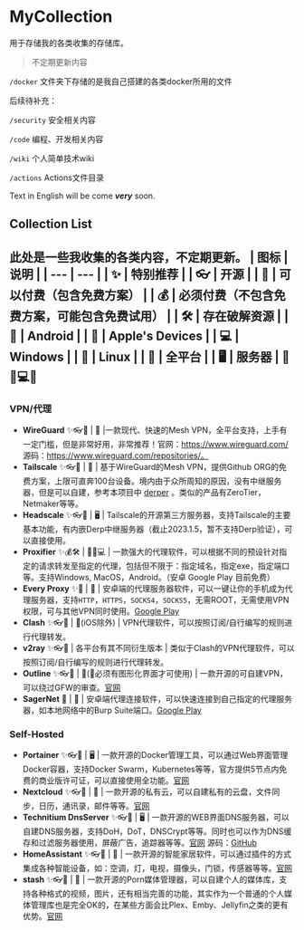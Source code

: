 # MyCollection

用于存储我的各类收集的存储库。

> 不定期更新内容

`/docker`
文件夹下存储的是我自己搭建的各类docker所用的文件

后续待补充：

`/security` 安全相关内容

`/code` 编程、开发相关内容

`/wiki` 个人简单技术wiki

`/actions` Actions文件目录

Text in English will be come ***very*** soon.


## Collection List

此处是一些我收集的各类内容，不定期更新。
| 图标 | 说明 |
| --- | --- |
| ✨ | 特别推荐 |
| 👓 | 开源 |
| 💸 | 可以付费（包含免费方案） |
| 💰 | 必须付费（不包含免费方案，可能包含免费试用） |
| 🛠 | 存在破解资源 |
| 📱 | Android |
| 🍎 | Apple's Devices |
| 💻 | Windows |
| 🐧 | Linux |
| 🔱 | 全平台 |
| 🖥 | 服务器 |
📱🍎💻🐧
---
### VPN/代理

* **WireGuard** ✨👓💸 | 🔱 |一款现代、快速的Mesh VPN，全平台支持，上手有一定门槛，但是非常好用，非常推荐！官网：https://www.wireguard.com/ 源码：https://www.wireguard.com/repositories/。
* **Tailscale** ✨👓💸 | 🔱 | 基于WireGuard的Mesh VPN，提供Github ORG的免费方案，上限可直奔100台设备。境内由于众所周知的原因，没有中继服务器，但是可以自建，参考本项目中 [derper](docker/derper) 。类似的产品有ZeroTier，Netmaker等等。
* **Headscale** ✨👓💸 | 🖥 | Tailscale的开源第三方服务器，支持Tailscale的主要基本功能，有内嵌Derp中继服务器（截止2023.1.5，暂不支持Derp验证），可以直接使用。
* **Proxifier** ✨💰🛠 | 📱🍎💻 | 一款强大的代理软件，可以根据不同的预设针对指定的请求转发至指定的代理，包括但不限于：指定域名，指定exe，指定端口等。支持Windows, MacOS，Android。（安卓 Google Play 目前免费）
* **Every Proxy** ✨💸 | 📱 | 安卓端的代理服务器软件，可以一键让你的手机成为代理服务器，支持`HTTP`，`HTTPS`，`SOCKS4`，`SOCKS5`，无需ROOT，无需使用VPN权限，可与其他VPN同时使用。[Google Play](https://play.google.com/store/apps/details?id=com.gorillasoftware.everyproxy)
* **Clash** ✨👓💸 | 🔱(iOS除外) | VPN代理软件，可以按照订阅/自行编写的规则进行代理转发。
* **v2ray** ✨👓💸 | 各平台有其不同衍生版本 | 类似于Clash的VPN代理软件，可以按照订阅/自行编写的规则进行代理转发。
* **Outline** ✨👓💸 | 🔱(🐧必须有图形化界面才可使用) | 一款开源的可自建VPN，可以绕过GFW的审查。[官网](https://getoutline.org/)
* **SagerNet** 💸 | 📱 | 安卓端代理连接软件，可以快速连接到自己指定的代理服务器，如本地网络中的Burp Suite端口。[Google Play](https://play.google.com/store/apps/details?id=io.nekohasekai.sagernet)

### Self-Hosted

* **Portainer** ✨👓💸 | 🖥 | 一款开源的Docker管理工具，可以通过Web界面管理Docker容器，支持Docker Swarm，Kubernetes等等，官方提供5节点内免费的商业版许可证，可以直接使用全功能。[官网](https://www.portainer.io/)
* **Nextcloud** ✨👓💸 | 🔱 | 一款开源的私有云，可以自建私有的云盘，文件同步，日历，通讯录，邮件等等。[官网](https://nextcloud.com/)
* **Technitium DnsServer** ✨👓💸 | 🖥 | 一款开源的WEB界面DNS服务器，可以自建DNS服务器，支持DoH，DoT，DNSCrypt等等。同时也可以作为DNS缓存和过滤服务器使用，屏蔽广告，追踪器等等。[官网](https://technitium.com/dns/) 源码：[GitHub](https://github.com/TechnitiumSoftware/DnsServer)
* **HomeAssistant** ✨👓💸 | 🔱 | 一款开源的智能家居软件，可以通过插件的方式集成各种智能设备，如：空调，灯，电视，摄像头，门锁，传感器等等。[官网](https://www.home-assistant.io/)
* **stash** ✨👓💸 | 🔱 | 一款开源的Porn媒体管理器，可以自建个人的媒体库，支持各种格式的视频，图片，还有相当完善的功能，其实作为一个普通的个人媒体管理库也是完全OK的，在某些方面会比Plex、Emby、Jellyfin之类的更有优势。[官网](https://stashapp.cc/)